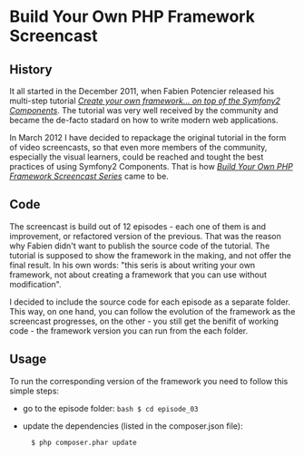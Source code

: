 # Build Your Own PHP Framework Screencast

## History

It all started in the December 2011, when Fabien Potencier released his multi-step tutorial [*Create your own framework... on top of the Symfony2 Components*](http://fabien.potencier.org/article/50/create-your-own-framework-on-top-of-the-symfony2-components-part-1). The tutorial was very well received by the community and became the de-facto stadard on how to write modern web applications.

In March 2012 I have decided to repackage the original tutorial in the form of video screencasts, so that even more members of the community, especially the visual learners, could be reached and tought the best practices of using Symfony2 Components. That is how [*Build Your Own PHP Framework Screencast Series*](http://object-oriented-php.com/2012/03/screencast-series-creating-own-php-framework-using-symfony2-components-episode-1/) came to be.

## Code

The screencast is build out of 12 episodes - each one of them is and improvement, or refactored version of the previous. That was the reason why Fabien didn't want to publish the source code of the tutorial. The tutorial is supposed to show the framework in the making, and not offer the final result. In his own words: "this seris is about writing your own framework, not about creating a framework that you can use without modification".

I decided to include the source code for each episode as a separate folder. This way, on one hand, you can follow the evolution of the framework as the screencast progresses, on the other - you still get the benifit of working code - the framework version you can run from the each folder.

## Usage

To run the corresponding version of the framework you need to follow this simple steps: 

- go to the episode folder:
		```bash
		$ cd episode_03
		```

- update the dependencies (listed in the composer.json file):
	
		$ php composer.phar update

